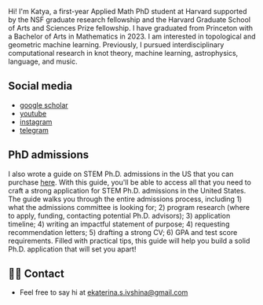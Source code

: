 ---
---

Hi! I'm Katya, a first-year Applied Math PhD student at Harvard supported by the NSF graduate research fellowship and the Harvard Graduate School of Arts and Sciences Prize fellowship. I have graduated from Princeton with a Bachelor of Arts in Mathematics in 2023. I am interested in topological and geometric machine learning. Previously, I pursued interdisciplinary computational research in knot theory, machine learning, astrophysics, language, and music.  

## Social media
- [google scholar](https://scholar.google.com/citations?view_op=list_works&hl=en&authuser=1&user=06fe_usAAAAJ)
- [youtube](https://www.youtube.com/channel/UCwt427dz_HUxJ7AV4C-n8IQ)
- [instagram](https://www.instagram.com/katya.ivshina/)
- [telegram](https://t.me/katiai)

## PhD admissions

I also wrote a guide on STEM Ph.D. admissions in the US that you can purchase [here](https://buy.stripe.com/6oEdSI6ia9FDapG28b). With this guide, you'll be able to access all that you need to craft a strong application for STEM Ph.D. admissions in the United States. The guide walks you through the entire admissions process, including 1) what the admissions committee is looking for; 2) program research (where to apply, funding, contacting potential Ph.D. advisors); 3) application timeline; 4) writing an impactful statement of purpose; 4) requesting recommendation letters; 5) drafting a strong CV; 6) GPA and test score requirements. Filled with practical tips, this guide will help you build a solid Ph.D. application that will set you apart!


## 👋🏻 Contact

- Feel free to say hi at ekaterina.s.ivshina@gmail.com
 
 
